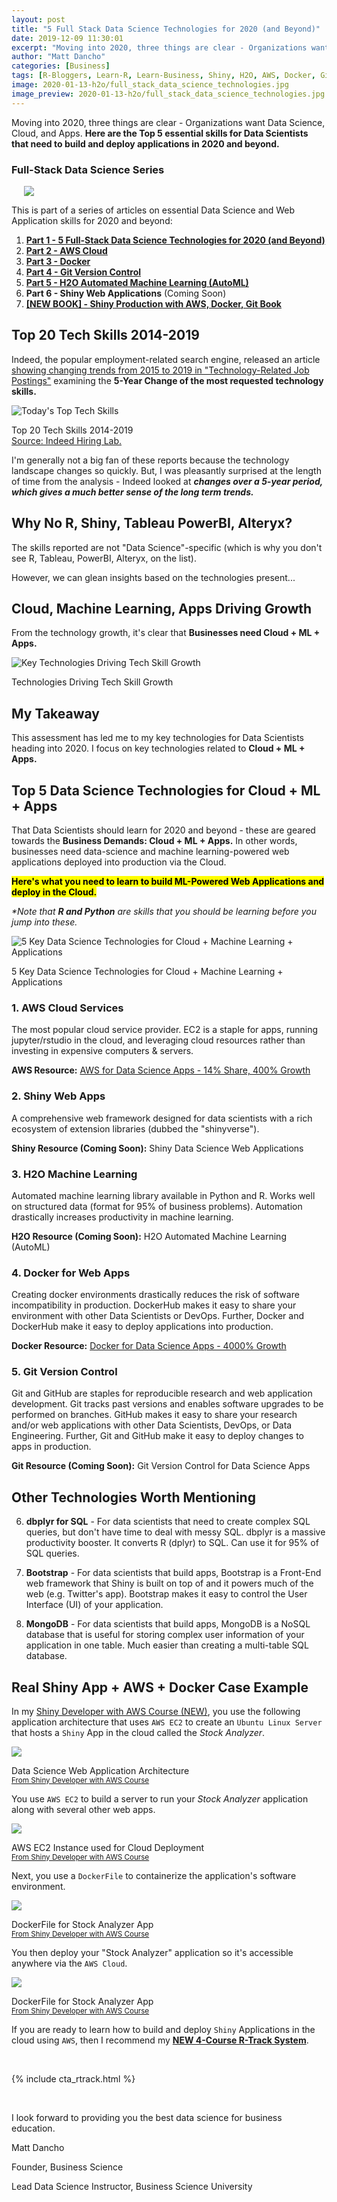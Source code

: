 ```yaml
---
layout: post
title: "5 Full Stack Data Science Technologies for 2020 (and Beyond)"
date: 2019-12-09 11:30:01
excerpt: "Moving into 2020, three things are clear - Organizations want Data Science, Cloud, and Apps. Here are the essential skills for Data Scientists that need to build and deploy applications in 2020 and beyond."
author: "Matt Dancho"
categories: [Business]
tags: [R-Bloggers, Learn-R, Learn-Business, Shiny, H2O, AWS, Docker, Git]
image: 2020-01-13-h2o/full_stack_data_science_technologies.jpg
image_preview: 2020-01-13-h2o/full_stack_data_science_technologies.jpg
---
```


<p class="lead">Moving into 2020, three things are clear - Organizations want Data Science, Cloud, and Apps. <strong>Here are the Top 5 essential skills for Data Scientists that need to build and deploy applications in 2020 and beyond.</strong></p>

### Full-Stack Data Science Series

<div class="pull-right hidden-xs" style="width:50%; margin-left:20px;">
  <img class="img-responsive" src="/assets/2020-01-13-h2o/full_stack_data_science_technologies.jpg"> 
</div>

This is part of a series of articles on essential Data Science and Web Application skills for 2020 and beyond:

1. [__Part 1 - 5 Full-Stack Data Science Technologies for 2020 (and Beyond)__](https://www.business-science.io/business/2019/12/09/data-science-technologies.html)
2. [__Part 2 - AWS Cloud__ ](https://www.business-science.io/business/2019/11/13/data-science-with-aws.html)
3. [__Part 3 - Docker__](https://www.business-science.io/business/2019/11/22/docker-for-data-science.html)
4. [__Part 4 - Git Version Control__](https://www.business-science.io/business/2019/12/09/git-for-apps.html)
5. [__Part 5 - H2O Automated Machine Learning (AutoML)__](https://www.business-science.io/business/2020/01/13/5-reasons-to-learn-h2o-machine-learning.html)
6. __Part 6 - Shiny Web Applications__ (Coming Soon)
7. [__\[NEW BOOK\] - Shiny Production with AWS, Docker, Git Book__](https://www.business-science.io/business/2020/01/02/shiny-production-with-aws-docker-git-book.html)

## Top 20 Tech Skills 2014-2019

Indeed, the popular employment-related search engine, released an article [showing changing trends from 2015 to 2019 in "Technology-Related Job Postings"](https://www.hiringlab.org/2019/11/19/todays-top-tech-skills/) examining the __5-Year Change of the most requested technology skills.__

![Today's Top Tech Skills](/assets/2019-12-09-data-science-technologies/indeed_tech_trends.jpg)

<p class="date text-center">
Top 20 Tech Skills 2014-2019 <br>
<a href="https://www.hiringlab.org/2019/11/19/todays-top-tech-skills/" target="_blank">Source: Indeed Hiring Lab.</a>
</p>

I'm generally not a big fan of these reports because the technology landscape changes so quickly. But, I was pleasantly surprised at the length of time from the analysis - Indeed looked at ___changes over a 5-year period, which gives a much better sense of the long term trends.___ 

## Why No R, Shiny, Tableau PowerBI, Alteryx?

The skills reported are not "Data Science"-specific (which is why you don't see R, Tableau, PowerBI, Alteryx, on the list). 

However, we can glean insights based on the technologies present...

## Cloud, Machine Learning, Apps Driving Growth

From the technology growth, it's clear that __Businesses need Cloud + ML + Apps.__

![Key Technologies Driving Tech Skill Growth](/assets/2020-01-13-h2o/full_stack_data_science_technologies.jpg)

<p class="date text-center">
Technologies Driving Tech Skill Growth
</p>

## My Takeaway

This assessment has led me to my key technologies for Data Scientists heading into 2020. I focus on key technologies related to __Cloud + ML + Apps.__

## Top 5 Data Science Technologies for Cloud + ML + Apps

That Data Scientists should learn for 2020 and beyond - these are geared towards the __Business Demands: Cloud + ML + Apps.__ In other words, businesses need data-science and machine learning-powered web applications deployed into production via the Cloud. 

<mark><strong>Here's what you need to learn to build ML-Powered Web Applications and deploy in the Cloud.</strong></mark> 

_*Note that __R and Python__ are skills that you should be learning before you jump into these._ 

![5 Key Data Science Technologies for Cloud + Machine Learning + Applications](/assets/2019-12-09-data-science-technologies/data_science_technologies.jpg)

<p class="date text-center">
5 Key Data Science Technologies for Cloud + Machine Learning + Applications
</p>

### 1. AWS Cloud Services

The most popular cloud service provider. EC2 is a staple for apps, running jupyter/rstudio in the cloud, and leveraging cloud resources rather than investing in expensive computers & servers. 

__AWS Resource:__ [AWS for Data Science Apps - 14% Share, 400% Growth](https://www.business-science.io/business/2019/11/13/data-science-with-aws.html)

### 2. Shiny Web Apps

A comprehensive web framework designed for data scientists with a rich ecosystem of extension libraries (dubbed the "shinyverse").

__Shiny Resource (Coming Soon):__ Shiny Data Science Web Applications 


### 3. H2O Machine Learning

Automated machine learning library available in Python and R. Works well on structured data (format for 95% of business problems). Automation drastically increases productivity in machine learning. 

__H2O Resource (Coming Soon):__ H2O Automated Machine Learning (AutoML) 

### 4. Docker for Web Apps 

Creating docker environments drastically reduces the risk of software incompatibility in production. DockerHub makes it easy to share your environment with other Data Scientists or DevOps. Further, Docker and DockerHub make it easy to deploy applications into production. 

__Docker Resource:__ [Docker for Data Science Apps - 4000% Growth](https://www.business-science.io/business/2019/11/22/docker-for-data-science.html)


### 5. Git Version Control

Git and GitHub are staples for reproducible research and web application development. Git tracks past versions and enables software upgrades to be performed on branches. GitHub makes it easy to share your research and/or web applications with other Data Scientists, DevOps, or Data Engineering. Further, Git and GitHub make it easy to deploy changes to apps in production. 

__Git Resource (Coming Soon):__ Git Version Control for Data Science Apps



## Other Technologies Worth Mentioning

6. __dbplyr for SQL__ - For data scientists that need to create complex SQL queries, but don't have time to deal with messy SQL. dbplyr is a massive productivity booster. It converts R (dplyr) to SQL. Can use it for 95% of SQL queries. 

7. __Bootstrap__ - For data scientists that build apps, Bootstrap is a Front-End web framework that Shiny is built on top of and it powers much of the web (e.g. Twitter's app). Bootstrap makes it easy to control the User Interface (UI) of your application. 

8. __MongoDB__ - For data scientists that build apps, MongoDB is a NoSQL database that is useful for storing complex user information of your application in one table. Much easier than creating a multi-table SQL database. 



## Real Shiny App + AWS + Docker Case Example

In my [Shiny Developer with AWS Course (NEW)](https://university.business-science.io/p/expert-shiny-developer-with-aws-course-ds4b-202a-r/), you use the following application architecture that uses `AWS EC2` to create an `Ubuntu Linux Server` that hosts a `Shiny` App in the cloud called the _Stock Analyzer_.  

<img src="/assets/2019-12-09-data-science-technologies/shiny_application_architecture.jpg" class="img-responsive">
<p class="text-center date">Data Science Web Application Architecture
<br><a href="https://university.business-science.io/p/expert-shiny-developer-with-aws-course-ds4b-202a-r/"><small>From Shiny Developer with AWS Course</small></a></p>


You use `AWS EC2` to build a server to run your _Stock Analyzer_ application along with several other web apps. 

<img src="/assets/2019-12-09-data-science-technologies/aws_ec2_container.jpg" class="img-responsive">
<p class="text-center date">AWS EC2 Instance used for Cloud Deployment
<br><a href="https://university.business-science.io/p/expert-shiny-developer-with-aws-course-ds4b-202a-r/"><small>From Shiny Developer with AWS Course</small></a></p>

Next, you use a `DockerFile` to containerize the application's software environment.


<img src="/assets/2019-12-09-data-science-technologies/dockerfile.jpg" class="img-responsive">
<p class="text-center date">DockerFile for Stock Analyzer App
<br><a href="https://university.business-science.io/p/expert-shiny-developer-with-aws-course-ds4b-202a-r/"><small>From Shiny Developer with AWS Course</small></a></p>

You then deploy your "Stock Analyzer" application so it's accessible anywhere via the `AWS Cloud`. 

<img src="/assets/2019-12-09-data-science-technologies/stock_analyzer_app.jpg" class="img-responsive">
<p class="text-center date">DockerFile for Stock Analyzer App
<br><a href="https://university.business-science.io/p/expert-shiny-developer-with-aws-course-ds4b-202a-r/"><small>From Shiny Developer with AWS Course</small></a></p>



If you are ready to learn how to build and deploy `Shiny` Applications in the cloud using `AWS`, then I recommend my [__NEW 4-Course R-Track System__](https://university.business-science.io/p/4-course-bundle-machine-learning-and-web-applications-r-track-101-102-201-202a/?coupon_code=DS4B15).

<br>

{% include cta_rtrack.html %}

<br>

I look forward to providing you the best data science for business education. 

Matt Dancho

Founder, Business Science

Lead Data Science Instructor, Business Science University